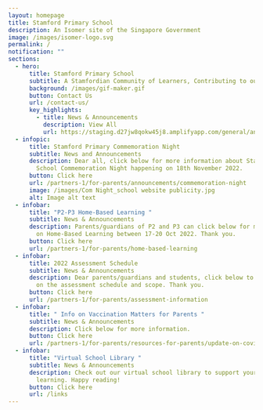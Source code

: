 ```yaml
---
layout: homepage
title: Stamford Primary School
description: An Isomer site of the Singapore Government
image: /images/isomer-logo.svg
permalink: /
notification: ""
sections:
  - hero:
      title: Stamford Primary School
      subtitle: A Stamfordian Community of Learners, Contributing to our Future
      background: /images/gif-maker.gif
      button: Contact Us
      url: /contact-us/
      key_highlights:
        - title: News & Announcements
          description: View All
          url: https://staging.d27jw8qokw45j8.amplifyapp.com/general/announcements
  - infopic:
      title: Stamford Primary Commemoration Night
      subtitle: News and Announcements
      description: Dear all, click below for more information about Stamford Primary
        School Commemoration Night happening on 18th November 2022.
      button: Click here
      url: /partners-1/for-parents/announcements/commemoration-night
      image: /images/Com Night_school website publicity.jpg
      alt: Image alt text
  - infobar:
      title: "P2-P3 Home-Based Learning "
      subtitle: News & Announcements
      description: Parents/guardians of P2 and P3 can click below for more information
        on Home-Based Learning between 17-20 Oct 2022. Thank you.
      button: Click here
      url: /partners-1/for-parents/home-based-learning
  - infobar:
      title: 2022 Assessment Schedule
      subtitle: News & Announcements
      description: Dear parents/guardians and students, click below to find out more
        on the assessment schedule and scope. Thank you.
      button: Click here
      url: /partners-1/for-parents/assessment-information
  - infobar:
      title: " Info on Vaccination Matters for Parents "
      subtitle: News & Announcements
      description: Click below for more information.
      button: Click here
      url: /partners-1/for-parents/resources-for-parents/update-on-covid-matters
  - infobar:
      title: "Virtual School Library "
      subtitle: News & Announcements
      description: Check out our virtual school library to support your child/ward
        learning. Happy reading!
      button: Click here
      url: /links
---
```

